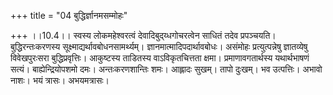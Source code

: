 +++
title = "04 बुद्धिर्ज्ञानमसम्मोहः"

+++
।।10.4।। स्वस्य लोकमहेश्वरत्वं देवादिबुद्य्धगोचरत्वेन साधितं तदेव
प्रपञ्चयति। बुद्धिरन्तःकरणस्य सूक्ष्माद्यर्थावबोधनसामर्थ्यम्।
ज्ञानमात्मादिपदार्थावबोधः। असंमोहः प्रत्युत्पन्नेषु ज्ञातव्येषु
विवेखपुरःसरा बुद्धिप्रवृत्तिः। आकुष्टस्य ताडितस्य वाऽविकृतचित्तता क्षमा।
प्रमाणावगतार्थस्य यथार्थभाषणं सत्यं। बाह्येन्द्रियोपशमो दमः।
अन्तःकरणशान्तिः शमः। आह्लादः सुखम्। तापो दुःखम्। भव उत्पत्तिः। अभावो
नाशः। भयं त्रासः। अभयमत्रासः।
